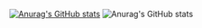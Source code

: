 [![Anurag's GitHub stats](https://github-readme-stats.vercel.app/api?username=shyering)](https://github.com/anuraghazra/github-readme-stats)
![Anurag's GitHub stats](https://github-readme-stats.vercel.app/api?username=shyering&show_icons=true)
<!--
**shyering/shyering** is a ✨ _special_ ✨ repository because its `README.md` (this file) appears on your GitHub profile.

Here are some ideas to get you started:

- 🔭 I’m currently working on ...
- 🌱 I’m currently learning ...
- 👯 I’m looking to collaborate on ...
- 🤔 I’m looking for help with ...
- 💬 Ask me about ...
- 📫 How to reach me: ...
- 😄 Pronouns: ...
- ⚡ Fun fact: ...
-->
